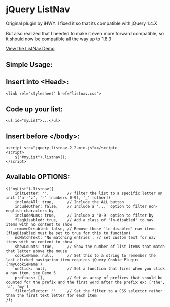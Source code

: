 jQuery ListNav
==============

Original plugin by iHWY. I fixed it so that its compatible with jQuery 1.4.X

But also realized that I needed to make it even more forward compatible, so it should now be compatible all the way up to 1.8.3
<p><a href="http://esteinborn.github.com/jquery-listnav">View the ListNav Demo</a></p>

Simple Usage:
-------------
Insert into &lt;Head&gt;:
-------------------------
<pre><code>&lt;link rel="stylesheet" href="listnav.css"&gt;</code></pre>

Code up your list:
------------------
<pre><code>&lt;ul id="myList"&gt;...&lt;/ul&gt;</code></pre>

Insert before &lt;/body&gt;:
----------------------------
<pre><code>&lt;script src="jquery-listnav-2.2.min.js"&gt;&lt;/script>
&lt;script&gt;
	$("#myList").listnav();
&lt;/script&gt;</code></pre>

Available OPTIONS:
------------------
<pre><code>$("myList").listnav({
	initLetter: '',        // filter the list to a specific letter on init ('a'-'z', '-' [numbers 0-9], '_' [other])
    includeAll: true,      // Include the ALL button
    incudeOther: false,    // Include a '...' option to filter non-english characters by
    includeNums: true,     // Include a '0-9' option to filter by
    flagDisabled: true,    // Add a class of 'ln-disabled' to nav items with no content to show
    removeDisabled: false, // Remove those 'ln-disabled' nav items (flagDisabled must be set to true for this to function)
    noMatchText: 'No matching entries', // set custom text for nav items with no content to show
    showCounts: true,      // Show the number of list items that match that letter above the mouse
    cookieName: null,      // Set this to a string to remember the last clicked navigation item requires jQuery Cookie Plugin ('myCookieName')
    onClick: null,         // Set a function that fires when you click a nav item. see Demo 5
    prefixes: [],          // Set an array of prefixes that should be counted for the prefix and the first word after the prefix ex: ['the', 'a', 'my']
    filterSelector: ''     // Set the filter to a CSS selector rather than the first text letter for each item
});</code></pre>